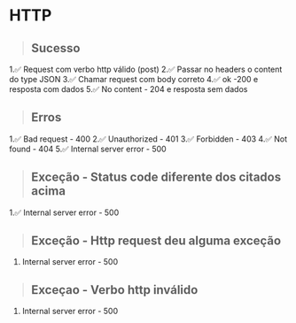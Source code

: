 # HTTP

> ## Sucesso
1.✅ Request com verbo http válido (post)
2.✅ Passar no headers o content do type JSON
3.✅ Chamar request com body correto
4.✅ ok -200 e resposta com dados
5.✅ No content - 204 e resposta sem dados

> ## Erros
1.✅ Bad request - 400
2.✅ Unauthorized - 401
3.✅ Forbidden - 403
4.✅ Not found - 404
5.✅ Internal server error - 500

> ## Exceção - Status code diferente dos citados acima
1.✅ Internal server error - 500

> ## Exceção - Http request deu alguma exceção
1. Internal server error - 500

> ## Exceçao - Verbo http inválido
1. Internal server error - 500